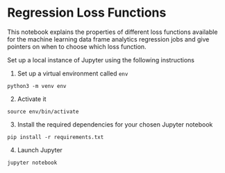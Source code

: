 # Regression Loss Functions

This notebook explains the properties of different loss functions available for the
machine learning data frame analytics regression jobs and give pointers on when to
choose which loss function.

Set up a local instance of Jupyter using the following instructions

1. Set up a virtual environment called `env` 

```
python3 -m venv env
``` 

2. Activate it

```
source env/bin/activate
```

3. Install the required dependencies for your chosen Jupyter notebook

```
pip install -r requirements.txt
```

4. Launch Jupyter

```
jupyter notebook
```

